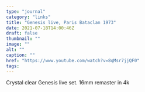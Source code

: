 ```yaml
---
type: "journal"
category: "links"
title: "Genesis live, Paris Bataclan 1973"
date: 2021-07-18T14:00:46Z
draft: false
thumbnail: ""
image: ""
alt: ""
caption: ""
href: "https://www.youtube.com/watch?v=8qMsr7jjQF0"
tags:
---
```


Crystal clear Genesis live set. 16mm remaster in 4k
